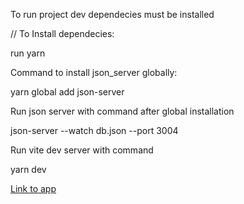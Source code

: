 To run project dev dependecies must be installed

// To Install dependecies:

run yarn

Command to install json_server globally:

yarn global add json-server

Run json server with command after global installation

json-server --watch db.json --port 3004

Run vite dev server with command

yarn dev

[Link to app](https://kudifrontend-challenge.netlify.app/)
